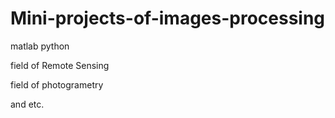# Mini-projects-of-images-processing
matlab python

field of Remote Sensing

field of photogrametry

and etc.
